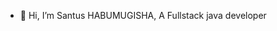 - 👋 Hi, I’m Santus HABUMUGISHA,
A Fullstack java developer

<!---
Santus2020/Santus2020 is a ✨ special ✨ repository because its `README.md` (this file) appears on your GitHub profile.
You can click the Preview link to take a look at your changes.
--->
